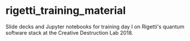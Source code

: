 # rigetti_training_material
Slide decks and Jupyter notebooks for training day I on Rigetti's quantum software stack at the Creative Destruction Lab 2018.

